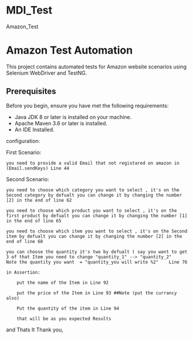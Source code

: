 # MDI_Test
Amazon_Test
# Amazon Test Automation

This project contains automated tests for Amazon website scenarios using Selenium WebDriver and TestNG. 

## Prerequisites

Before you begin, ensure you have met the following requirements:

- Java JDK 8 or later is installed on your machine.
- Apache Maven 3.6 or later is installed.
- An IDE Installed.


configuration:

First Scenario:

	you need to provide a valid Email that not registared on amazon in (Email.sendKeys) Line 44


Second Scenario:

	you need to choose which category you want to select , it's on the Second category by defualt you can change it by changing the number [2] in the end of line 62
	
	you need to choose which product you want to select , it's on the first product by defualt you can change it by changing the number [1] in the end of line 65

	you need to choose which item you want to select , it's on the Second item by defualt you can change it by changing the number [2] in the end of line 68 

	you can choose the quantity it's two by defualt ( say you want to get 3 of that Item you need to change "quantity_1" --> "quantity_2"  
 	Note the quantity you want  = "quantity_you will write %2"    Line 76

	in Assertion:

		put the name of the Item in Line 92
		
		put the price of the Item in Line 93 ##Note (put the currancy also)

		Put the quantity of the item in Line 94 

		that will be as you expected Results



and Thats It 
Thank you,


	
